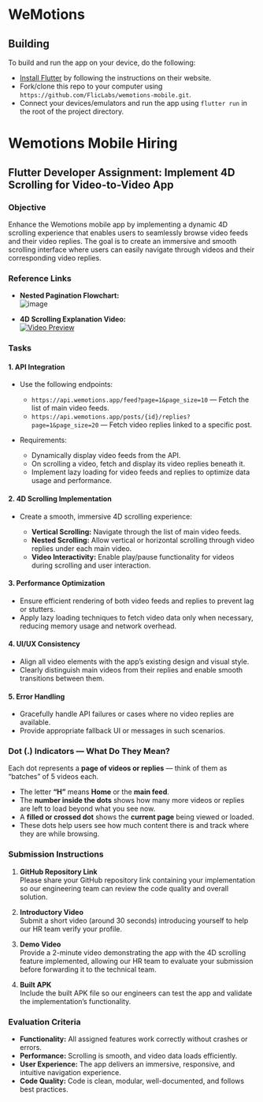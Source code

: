 # WeMotions

## Building

To build and run the app on your device, do the following:

-   [Install Flutter](https://flutter.dev/docs/get-started/install/) by following the instructions on their website.
-   Fork/clone this repo to your computer using `https://github.com/FlicLabs/wemotions-mobile.git`.
-   Connect your devices/emulators and run the app using `flutter run` in the root of the project directory.

# Wemotions Mobile Hiring

## Flutter Developer Assignment: Implement 4D Scrolling for Video-to-Video App

### Objective

Enhance the Wemotions mobile app by implementing a dynamic 4D scrolling experience that enables users to seamlessly browse video feeds and their video replies. The goal is to create an immersive and smooth scrolling interface where users can easily navigate through videos and their corresponding video replies.

### Reference Links

- **Nested Pagination Flowchart:**  
  ![image](https://github.com/user-attachments/assets/cb3bc684-e808-486e-aeca-74904ceb6867)

- **4D Scrolling Explanation Video:**  
  [![Video Preview](https://github.com/user-attachments/assets/2ef5adba-29a3-49d3-afe0-3dbf2db2f812)](https://drive.google.com/file/d/1wc2NeQ3_Wu1yv_O_hec9HtkO-58G7HuQ/preview?usp=sharing)

### Tasks

#### 1. API Integration

- Use the following endpoints:

  - `https://api.wemotions.app/feed?page=1&page_size=10` — Fetch the list of main video feeds.  
  - `https://api.wemotions.app/posts/{id}/replies?page=1&page_size=20` — Fetch video replies linked to a specific post.

- Requirements:

  - Dynamically display video feeds from the API.  
  - On scrolling a video, fetch and display its video replies beneath it.  
  - Implement lazy loading for video feeds and replies to optimize data usage and performance.

#### 2. 4D Scrolling Implementation

- Create a smooth, immersive 4D scrolling experience:

  - **Vertical Scrolling:** Navigate through the list of main video feeds.  
  - **Nested Scrolling:** Allow vertical or horizontal scrolling through video replies under each main video.  
  - **Video Interactivity:** Enable play/pause functionality for videos during scrolling and user interaction.

#### 3. Performance Optimization

- Ensure efficient rendering of both video feeds and replies to prevent lag or stutters.  
- Apply lazy loading techniques to fetch video data only when necessary, reducing memory usage and network overhead.

#### 4. UI/UX Consistency

- Align all video elements with the app’s existing design and visual style.  
- Clearly distinguish main videos from their replies and enable smooth transitions between them.

#### 5. Error Handling

- Gracefully handle API failures or cases where no video replies are available.  
- Provide appropriate fallback UI or messages in such scenarios.

### Dot (.) Indicators — What Do They Mean?

Each dot represents a **page of videos or replies** — think of them as “batches” of 5 videos each.

- The letter **“H”** means **Home** or the **main feed**.
- The **number inside the dots** shows how many more videos or replies are left to load beyond what you see now.
- A **filled or crossed dot** shows the **current page** being viewed or loaded.
- These dots help users see how much content there is and track where they are while browsing.

### Submission Instructions

1. **GitHub Repository Link**  
   Please share your GitHub repository link containing your implementation so our engineering team can review the code quality and overall solution.

2. **Introductory Video**  
   Submit a short video (around 30 seconds) introducing yourself to help our HR team verify your profile.

3. **Demo Video**  
   Provide a 2-minute video demonstrating the app with the 4D scrolling feature implemented, allowing our HR team to evaluate your submission before forwarding it to the technical team.

4. **Built APK**  
   Include the built APK file so our engineers can test the app and validate the implementation’s functionality.

### Evaluation Criteria

- **Functionality:** All assigned features work correctly without crashes or errors.  
- **Performance:** Scrolling is smooth, and video data loads efficiently.  
- **User Experience:** The app delivers an immersive, responsive, and intuitive navigation experience.  
- **Code Quality:** Code is clean, modular, well-documented, and follows best practices.
